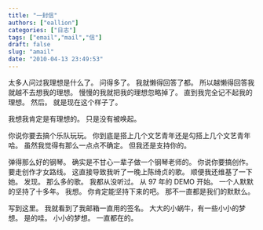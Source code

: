 ```yaml
---
title: "一封信"
authors: ["eallion"]
categories: ["日志"]
tags: ["email","mail","信"]
draft: false
slug: "amail"
date: "2010-04-13 23:49:53"
---
```


太多人问过我理想是什么了。
问得多了。
我就懒得回答了都。
所以越懒得回答我就越不去想我的理想。
慢慢的我就把我的理想忽略掉了。
直到我完全记不起我的理想。
然后。
就是现在这个样子了。

我想我肯定是有理想的。
只是没有被唤起。

你说你要去搞个乐队玩玩。
你到底是搭上几个文艺青年还是勾搭上几个文艺青年哈。
虽然我觉得有那么一点点不确定。
但我还是支持你的。

弹得那么好的钢琴。
确实是不甘心一辈子做一个钢琴老师的。
你说你要搞创作。
要走创作才女路线。
这直接导致我听了一晚上陈绮贞的歌。
顺便我还维基了一下她。
发现。
那么多的歌。
我都从没听过。
从 97 年的 DEMO 开始。
一个人默默的坚持了十多年。
我想。
你肯定能坚持下来的吧。
那不一直都是我们的默默么。

写到这里。
我就看到了我邮箱一直用的签名。
大大的小蜗牛，有一些小小的梦想。
是的哇。
小小的梦想。
一直都在的。
